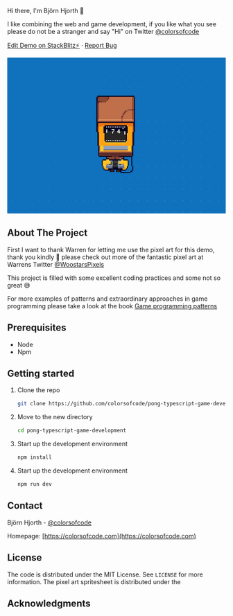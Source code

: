 Hi there, I'm Björn Hjorth 👋

I like combining the web and game development, if you like what you see please do not be a stranger and say "Hi" on Twitter [@colorsofcode](https://twitter.com/colorsofcode)


<a href="https://stackblitz.com/~/github.com/colorsofcode/pong-typescript-game-development">Edit Demo on StackBlitz⚡️</a>
·
<a href="https://github.com/colorsofcode/pong-typescript-game-development/issues">Report Bug</a>

<div align="center">
   <img src="./art/pong-playing.gif" width="640" height="360">
</div>

<!-- ABOUT -->
## About The Project

First I want to thank Warren for letting me use the pixel art for this demo, thank you kindly 💝 please check out more of the fantastic pixel art at Warrens Twitter [@WoostarsPixels](https://twitter.com/WoostarsPixels)

This project is filled with some excellent coding practices and some not so great 😅

For more examples of patterns and extraordinary approaches in game programming please take a look at the book [Game programming patterns](https://gameprogrammingpatterns.com/)

<!-- PREREQUISITES -->
## Prerequisites

* Node
* Npm

<!-- STARTING -->
## Getting started 

1. Clone the repo
   ```sh
   git clone https://github.com/colorsofcode/pong-typescript-game-development.git
   ```
2. Move to the new directory
    ```sh
    cd pong-typescript-game-development
    ```
3. Start up the development environment
   ```sh
   npm install
   ```
4. Start up the development environment
   ```sh
   npm run dev 
   ```
<!-- CONTACT -->
## Contact

Björn Hjorth - [@colorsofcode](https://twitter.com/colorsofcode)

Homepage: [https://colorsofcode.com](https://colorsofcode.com)

<!-- LICENSE -->
## License

The code is distributed under the MIT License. See `LICENSE` for more information.
The pixel art spritesheet is distributed under the 

<!-- ACKKNOWLEDGE -->
## Acknowledgments
